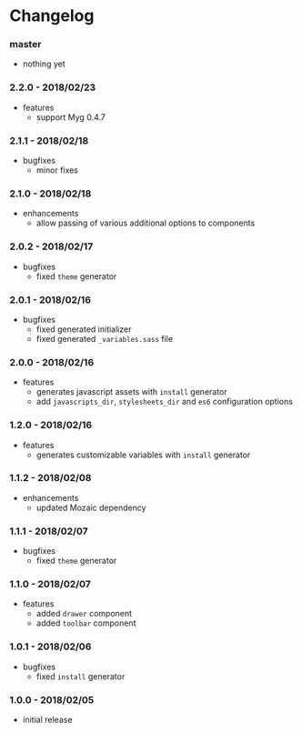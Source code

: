 # Changelog

### master

* nothing yet

### 2.2.0 - 2018/02/23

* features
    * support Myg 0.4.7

### 2.1.1 - 2018/02/18

* bugfixes
    * minor fixes

### 2.1.0 - 2018/02/18

* enhancements
    * allow passing of various additional options to components

### 2.0.2 - 2018/02/17

* bugfixes
    * fixed `theme` generator

### 2.0.1 - 2018/02/16

* bugfixes
    * fixed generated initializer
    * fixed generated `_variables.sass` file

### 2.0.0 - 2018/02/16

* features
    * generates javascript assets with `install` generator
    * add `javascripts_dir`, `stylesheets_dir` and `es6` configuration options

### 1.2.0 - 2018/02/16

* features
    * generates customizable variables with `install` generator

### 1.1.2 - 2018/02/08

* enhancements
    * updated Mozaic dependency

### 1.1.1 - 2018/02/07

* bugfixes
    * fixed `theme` generator

### 1.1.0 - 2018/02/07

* features
    * added `drawer` component
    * added `toolbar` component

### 1.0.1 - 2018/02/06

* bugfixes
    * fixed `install` generator

### 1.0.0 - 2018/02/05

* initial release
